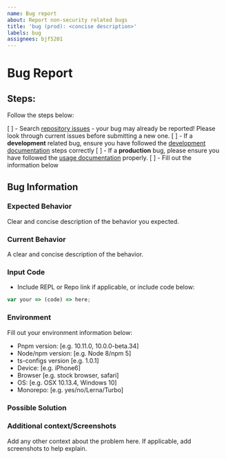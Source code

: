 ```yaml
---
name: Bug report
about: Report non-security related bugs
title: 'bug (prod): <concise description>'
labels: bug
assignees: bjf5201
---
```


# Bug Report

## Steps:

Follow the steps below:

[  ] - Search [repository issues](https://github.com/bjf5201/ts-configs/issues) - your bug may already be reported! Please look through current issues before submitting a new one.
[  ] - If a **development** related bug, ensure you have followed the [development documentation](https://github.com/bjf5201/ts-configs/blob/main/docs/development.md) steps correctly
[  ] - If a **production** bug, please ensure you have followed the [usage documentation](https://github.com/bjf5201/ts-configs/blob/main/README.md#Usage) properly.
[  ] - Fill out the information below

## Bug Information

### Expected Behavior
Clear and concise description of the behavior you expected.

### Current Behavior
A clear and concise description of the behavior.

### Input Code
- Include REPL or Repo link if applicable, or include code below:

```js
var your => (code) => here;
```

### Environment
Fill out your environment information below:

 - Pnpm version: [e.g. 10.11.0, 10.0.0-beta.34]
 - Node/npm version: [e.g. Node 8/npm 5]
 - ts-configs version [e.g. 1.0.1]
 - Device: [e.g. iPhone6]
 - Browser [e.g. stock browser, safari]
 - OS: [e.g. OSX 10.13.4, Windows 10]
 - Monorepo: [e.g. yes/no/Lerna/Turbo]

### Possible Solution
<!--- Only if you have suggestions on a fix for the bug -->

### Additional context/Screenshots
Add any other context about the problem here. If applicable, add screenshots to help explain.
